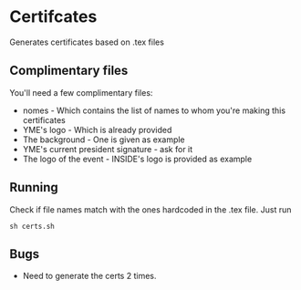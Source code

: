 # Certifcates
Generates certificates based on .tex files

## Complimentary files

You'll need a few complimentary files:

- nomes - Which contains the list of names to whom you're making this certificates
- YME's logo - Which is already provided 
- The background - One is given as example
- YME's current president signature - ask for it
- The logo of the event - INSIDE's logo is provided as example


## Running

Check if file names match with the ones hardcoded in the .tex file.
Just run

```sh certs.sh```

## Bugs

- Need to generate the certs 2 times.
